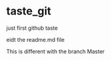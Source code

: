 # taste_git
just first github taste

eidt the readme.md file

This is different with the branch Master

